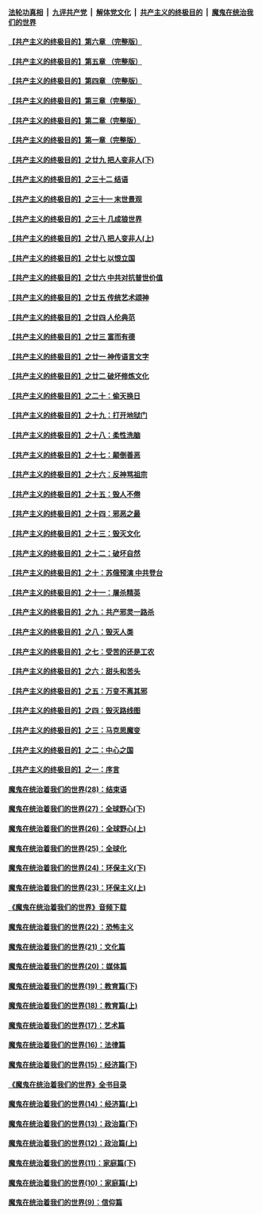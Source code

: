 ####  [法轮功真相](../../../../basic/blob/master/README.md?t=05161001) &nbsp;|&nbsp; [九评共产党](../../../../9ping.md/blob/master/README.md?t=05161001) &nbsp;|&nbsp; [解体党文化](../../../../jtdwh.md/blob/master/README.md?t=05161001)  &nbsp;|&nbsp; [共产主义的终极目的](../../../../gczydzjmd.md/blob/master/README.md?t=05161001) &nbsp;|&nbsp; [魔鬼在统治我们的世界](../../../../mgztzwmdsj.md/blob/master/README.md?t=05161001) 

#### [【共产主义的终极目的】第六章 （完整版）](../pages/nsc422/n11428913.md?t=05161001) 

#### [【共产主义的终极目的】第五章 （完整版）](../pages/nsc422/n11428912.md?t=05161001) 

#### [【共产主义的终极目的】第四章 （完整版）](../pages/nsc422/n11428907.md?t=05161001) 

#### [【共产主义的终极目的】第三章（完整版）](../pages/nsc422/n11428848.md?t=05161001) 

#### [【共产主义的终极目的】第二章（完整版）](../pages/nsc422/n11428831.md?t=05161001) 

#### [【共产主义的终极目的】第一章（完整版）](../pages/nsc422/n11417651.md?t=05161001) 

#### [【共产主义的终极目的】之廿九 把人变非人(下)](../pages/nsc422/n11344140.md?t=05161001) 

#### [【共产主义的终极目的】之三十二 结语](../pages/nsc422/n11360535.md?t=05161001) 

#### [【共产主义的终极目的】之三十一 末世景观](../pages/nsc422/n11351129.md?t=05161001) 

#### [【共产主义的终极目的】之三十 几成狼世界](../pages/nsc422/n11348280.md?t=05161001) 

#### [【共产主义的终极目的】之廿八 把人变非人(上)](../pages/nsc422/n11340492.md?t=05161001) 

#### [【共产主义的终极目的】之廿七 以恨立国](../pages/nsc422/n11336944.md?t=05161001) 

#### [【共产主义的终极目的】之廿六 中共对抗普世价值](../pages/nsc422/n11324785.md?t=05161001) 

#### [【共产主义的终极目的】之廿五 传统艺术颂神](../pages/nsc422/n11296396.md?t=05161001) 

#### [【共产主义的终极目的】之廿四 人伦典范](../pages/nsc422/n11296397.md?t=05161001) 

#### [【共产主义的终极目的】之廿三 富而有德](../pages/nsc422/n11283598.md?t=05161001) 

#### [【共产主义的终极目的】之廿一 神传语言文字](../pages/nsc422/n11263265.md?t=05161001) 

#### [【共产主义的终极目的】之廿二 破坏修炼文化](../pages/nsc422/n11245728.md?t=05161001) 

#### [【共产主义的终极目的】之二十：偷天换日](../pages/nsc422/n11238846.md?t=05161001) 

#### [【共产主义的终极目的】之十九：打开地狱门](../pages/nsc422/n11206376.md?t=05161001) 

#### [【共产主义的终极目的】之十八：柔性洗脑](../pages/nsc422/n11199994.md?t=05161001) 

#### [【共产主义的终极目的】之十七：颠倒善恶](../pages/nsc422/n11179782.md?t=05161001) 

#### [【共产主义的终极目的】之十六：反神骂祖宗](../pages/nsc422/n11166798.md?t=05161001) 

#### [【共产主义的终极目的】之十五：毁人不倦](../pages/nsc422/n11166792.md?t=05161001) 

#### [【共产主义的终极目的】之十四：邪恶之最](../pages/nsc422/n11150249.md?t=05161001) 

#### [【共产主义的终极目的】之十三：毁灭文化](../pages/nsc422/n11135227.md?t=05161001) 

#### [【共产主义的终极目的】之十二：破坏自然](../pages/nsc422/n11135214.md?t=05161001) 

#### [【共产主义的终极目的】之十：苏俄预演 中共登台](../pages/nsc422/n11118424.md?t=05161001) 

#### [【共产主义的终极目的】之十一：屠杀精英](../pages/nsc422/n11118442.md?t=05161001) 

#### [【共产主义的终极目的】之九：共产邪灵一路杀](../pages/nsc422/n11114139.md?t=05161001) 

#### [【共产主义的终极目的】之八：毁灭人类](../pages/nsc422/n11108503.md?t=05161001) 

#### [【共产主义的终极目的】之七：受苦的还是工农](../pages/nsc422/n11101809.md?t=05161001) 

#### [【共产主义的终极目的】之六：甜头和苦头](../pages/nsc422/n11096971.md?t=05161001) 

#### [【共产主义的终极目的】之五：万变不离其邪](../pages/nsc422/n11091285.md?t=05161001) 

#### [【共产主义的终极目的】之四：毁灭路线图](../pages/nsc422/n11086284.md?t=05161001) 

#### [【共产主义的终极目的】之三：马克思魔变](../pages/nsc422/n11061941.md?t=05161001) 

#### [【共产主义的终极目的】之二：中心之国](../pages/nsc422/n11047728.md?t=05161001) 

#### [【共产主义的终极目的】之一：序言](../pages/nsc422/n11086077.md?t=05161001) 

#### [魔鬼在统治着我们的世界(28)：结束语](../pages/nsc422/n10936246.md?t=05161001) 

#### [魔鬼在统治着我们的世界(27)：全球野心(下)](../pages/nsc422/n10928319.md?t=05161001) 

#### [魔鬼在统治着我们的世界(26)：全球野心(上)](../pages/nsc422/n10900318.md?t=05161001) 

#### [魔鬼在统治着我们的世界(25)：全球化](../pages/nsc422/n10788205.md?t=05161001) 

#### [魔鬼在统治着我们的世界(24)：环保主义(下)](../pages/nsc422/n10695307.md?t=05161001) 

#### [魔鬼在统治着我们的世界(23)：环保主义(上)](../pages/nsc422/n10688613.md?t=05161001) 

#### [《魔鬼在统治着我们的世界》音频下载](../pages/nsc422/n10635553.md?t=05161001) 

#### [魔鬼在统治着我们的世界(22)：恐怖主义](../pages/nsc422/n10614727.md?t=05161001) 

#### [魔鬼在统治着我们的世界(21)：文化篇](../pages/nsc422/n10597706.md?t=05161001) 

#### [魔鬼在统治着我们的世界(20)：媒体篇](../pages/nsc422/n10586579.md?t=05161001) 

#### [魔鬼在统治着我们的世界(19)：教育篇(下)](../pages/nsc422/n10564808.md?t=05161001) 

#### [魔鬼在统治着我们的世界(18)：教育篇(上)](../pages/nsc422/n10526970.md?t=05161001) 

#### [魔鬼在统治着我们的世界(17)：艺术篇](../pages/nsc422/n10499093.md?t=05161001) 

#### [魔鬼在统治着我们的世界(16)：法律篇](../pages/nsc422/n10485969.md?t=05161001) 

#### [魔鬼在统治着我们的世界(15)：经济篇(下)](../pages/nsc422/n10469975.md?t=05161001) 

#### [《魔鬼在统治着我们的世界》全书目录](../pages/nsc422/n10464261.md?t=05161001) 

#### [魔鬼在统治着我们的世界(14)：经济篇(上)](../pages/nsc422/n10457370.md?t=05161001) 

#### [魔鬼在统治着我们的世界(13)：政治篇(下)](../pages/nsc422/n10448270.md?t=05161001) 

#### [魔鬼在统治着我们的世界(12)：政治篇(上)](../pages/nsc422/n10444576.md?t=05161001) 

#### [魔鬼在统治着我们的世界(11)：家庭篇(下)](../pages/nsc422/n10440961.md?t=05161001) 

#### [魔鬼在统治着我们的世界(10)：家庭篇(上)](../pages/nsc422/n10435448.md?t=05161001) 

#### [魔鬼在统治着我们的世界(9)：信仰篇](../pages/nsc422/n10432159.md?t=05161001) 

